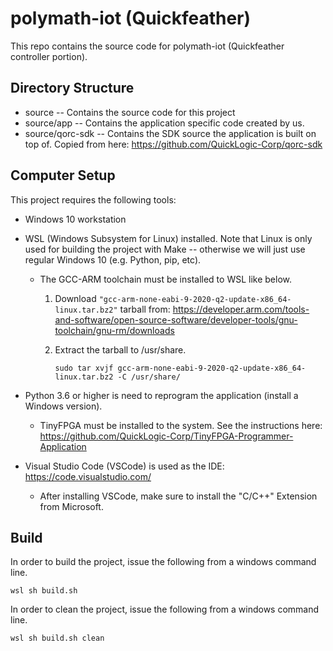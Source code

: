 # polymath-iot (Quickfeather)
This repo contains the source code for polymath-iot (Quickfeather controller portion).

## Directory Structure
- source -- Contains the source code for this project
- source/app -- Contains the application specific code created by us.
- source/qorc-sdk -- Contains the SDK source the application is built on top of. Copied from here: https://github.com/QuickLogic-Corp/qorc-sdk

## Computer Setup
This project requires the following tools:
- Windows 10 workstation
- WSL (Windows Subsystem for Linux) installed. Note that Linux is only used for building the project with Make -- otherwise we will just use regular Windows 10 (e.g. Python, pip, etc).
  - The GCC-ARM toolchain must be installed to WSL like below.
  
    1. Download `"gcc-arm-none-eabi-9-2020-q2-update-x86_64-linux.tar.bz2"` tarball from: https://developer.arm.com/tools-and-software/open-source-software/developer-tools/gnu-toolchain/gnu-rm/downloads

    2. Extract the tarball to /usr/share.

        `sudo tar xvjf gcc-arm-none-eabi-9-2020-q2-update-x86_64-linux.tar.bz2 -C /usr/share/`

- Python 3.6 or higher is need to reprogram the application (install a Windows version). 
    - TinyFPGA must be installed to the system. See the instructions here: https://github.com/QuickLogic-Corp/TinyFPGA-Programmer-Application

- Visual Studio Code (VSCode) is used as the IDE: https://code.visualstudio.com/
  - After installing VSCode, make sure to install the "C/C++" Extension from Microsoft.

## Build

In order to build the project, issue the following from a windows command line.

   `wsl sh build.sh`

In order to clean the project, issue the following from a windows command line.

  `wsl sh build.sh clean`
